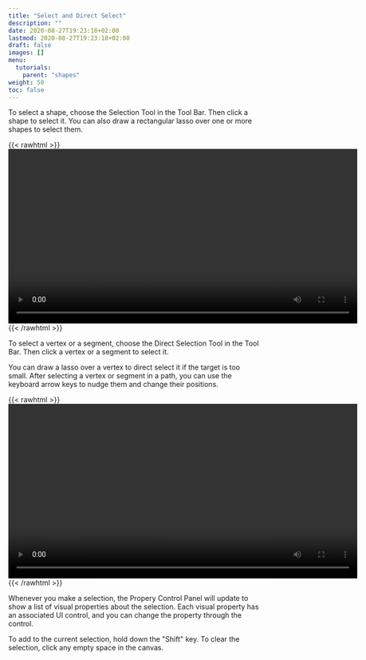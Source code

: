 ```yaml
---
title: "Select and Direct Select"
description: ""
date: 2020-08-27T19:23:18+02:00
lastmod: 2020-08-27T19:23:18+02:00
draft: false
images: []
menu:
  tutorials:
    parent: "shapes"
weight: 50
toc: false
---
```

To select a shape, choose the Selection Tool in the Tool Bar. Then click a shape to select it. You can also draw a rectangular lasso over one or more shapes to select them.

{{< rawhtml >}} 
<video width=700px class="tutorial-video" controls>
    <source src="/videos/select.mov" type="video/mp4">
    Your browser does not support the video tag.  
</video>
{{< /rawhtml >}}

To select a vertex or a segment, choose the Direct Selection Tool in the Tool Bar. Then click a vertex or a segment to select it. 
<!-- When you hover over a vertex or a segment, Data Illustrateur highlights them with magnification so that it is easier to click on them.  -->
You can draw a lasso over a vertex to direct select it if the target is too small. After selecting a vertex or segment in a path, you can use the keyboard arrow keys to nudge them and change their positions.

{{< rawhtml >}} 
<video width=700px class="tutorial-video" controls>
    <source src="/videos/direct-select.mov" type="video/mp4">
    Your browser does not support the video tag.  
</video>
{{< /rawhtml >}}

Whenever you make a selection, the Propery Control Panel will update to show a list of visual properties about the selection. Each visual property has an associated UI control, and you can change the property through the control.

To add to the current selection, hold down the "Shift" key. To clear the selection, click any empty space in the canvas.

